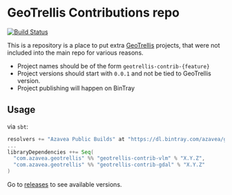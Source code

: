 # GeoTrellis Contributions repo

[![Build Status](https://travis-ci.org/geotrellis/geotrellis-contrib.svg?branch=master)](https://travis-ci.org/geotrellis/geotrellis-contrib)

This is a repository is a place to put extra [GeoTrellis](https://github.com/locationtech/geotrellis) projects, that were not included into the main repo for various reasons.

 - Project names should be of the form `geotrellis-contrib-{feature}`
 - Project versions should start with `0.0.1` and not be tied to GeoTrellis version.
 - Project publishing will happen on BinTray


## Usage

via `sbt`:

```scala
resolvers += "Azavea Public Builds" at "https://dl.bintray.com/azavea/geotrellis"
...
libraryDependencies ++= Seq(
  "com.azavea.geotrellis" %% "geotrellis-contrib-vlm" % "X.Y.Z",
  "com.azavea.geotrellis" %% "geotrellis-contrib-gdal" % "X.Y.Z"
)
```

Go to [releases](https://github.com/geotrellis/geotrellis-contrib/releases) to see available versions.

